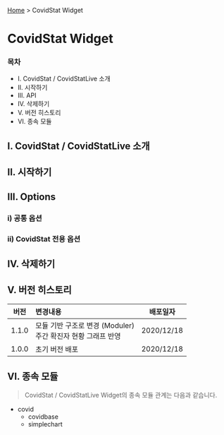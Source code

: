[Home](/modules/#ii-1-covidstat-widget) > CovidStat Widget
# CovidStat Widget

### 목차

* I. CovidStat / CovidStatLive 소개
* II. 시작하기
* III. API
* IV. 삭제하기
* V. 버전 히스토리
* VI. 종속 모듈

## I. CovidStat / CovidStatLive 소개

## II. 시작하기

## III. Options

### i) 공통 옵션

### ii) CovidStat 전용 옵션

## IV. 삭제하기

## V. 버전 히스토리

| 버전 | 변경내용 | 배포일자 |
:-: | :---- | :-:
1.1.0 | 모듈 기반 구조로 변경 (Moduler)<br/>주간 확진자 현황 그래프 반영 | 2020/12/18 
1.0.0 | 초기 버전 배포 | 2020/12/18 

## VI. 종속 모듈

> CovidStat / CovidStatLive Widget의 종속 모듈 관계는 다음과 같습니다.

* covid
  * covidbase
  * simplechart
